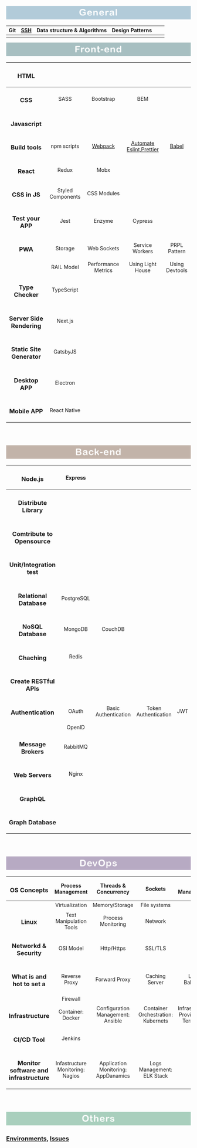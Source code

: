 ![frontend](./img/general.png)

| Git  | [**SSH**](https://github.com/norvca/environments#ssh) | Data structure & Algorithms | Design Patterns |      |      |
| :--: | :---------------------------------------------------: | :-------------------------: | :-------------: | :--: | :--: |
|      |                                                       |                             |                 |      |      |


![frontend](./img/frontend.png)

|         <h3>HTML</h3>          |                   |                                                              |                                                              |                                                            |
| :----------------------------: | :---------------: | :----------------------------------------------------------: | :----------------------------------------------------------: | :--------------------------------------------------------: |
|          <h3>CSS</h3>          |       SASS        |                          Bootstrap                           |                             BEM                              |                                                            |
|      <h3>Javascript</h3>       |                   |                                                              |                                                              |                                                            |
|      <h3>Build tools</h3>      |    npm scripts    | [Webpack](https://github.com/issues?q=is%3Aopen+is%3Aissue+author%3Anorvca+archived%3Afalse+label%3AWebpack) | [Automate Eslint,Prettier](https://github.com/norvca/dailyProgress/issues/31) | [Babel](https://github.com/norvca/dailyProgress/issues/75) |
|         <h3>React</h3>         |       Redux       |                             Mobx                             |                                                              |                                                            |
|       <h3>CSS in JS</h3>       | Styled Components |                         CSS Modules                          |                                                              |                                                            |
|     <h3>Test your APP</h3>     |       Jest        |                            Enzyme                            |                           Cypress                            |                                                            |
|          <h3>PWA</h3>          |      Storage      |                         Web Sockets                          |                       Service Workers                        |                        PRPL Pattern                        |
|                                |    RAIL Model     |                     Performance Metrics                      |                      Using Light House                       |                       Using Devtools                       |
|     <h3>Type Checker</h3>      |    TypeScript     |                                                              |                                                              |                                                            |
| <h3>Server Side Rendering</h3> |      Next.js      |                                                              |                                                              |                                                            |
| <h3>Static Site Generator</h3> |     GatsbyJS      |                                                              |                                                              |                                                            |
|      <h3>Desktop APP</h3>      |     Electron      |                                                              |                                                              |                                                            |
|      <h3>Mobile APP</h3>       |   React Native    |                                                              |                                                              |                                                            |

<br><br>


![baclend](./img/backend.png)

|         <h3>Node.js</h3>          |  Express   |                      |                      |      |
| :-------------------------------: | :--------: | :------------------: | :------------------: | ---- |
|    <h3>Distribute Library</h3>    |            |                      |                      |      |
| <h3>Comtribute to Opensource</h3> |            |                      |                      |      |
|  <h3>Unit/Integration test</h3>   |            |                      |                      |      |
|   <h3>Relational Database</h3>    | PostgreSQL |                      |                      |      |
|      <h3>NoSQL Database</h3>      |  MongoDB   |       CouchDB        |                      |      |
|         <h3>Chaching</h3>         |   Redis    |                      |                      |      |
|   <h3>Create RESTful APIs</h3>    |            |                      |                      |      |
|      <h3>Authentication</h3>      |   OAuth    | Basic Authentication | Token Authentication | JWT  |
|                                   |   OpenID   |                      |                      |      |
|     <h3>Message Brokers</h3>      |  RabbitMQ  |                      |                      |      |
|       <h3>Web Servers</h3>        |   Nginx    |                      |                      |      |
|         <h3>GraphQL</h3>          |            |                      |                      |      |
|      <h3>Graph Database</h3>      |            |                      |                      |      |


<br><br>


![devops](./img/devops.png)

|             <h3>OS Concepts</h3>             |        Process Management        |        Threads & Concurrency        |              Sockets               |             I/O Management             |
| :------------------------------------------: | :------------------------------: | :---------------------------------: | :--------------------------------: | :------------------------------------: |
|                                              |          Virtualization          |           Memory/Storage            |            File systems            |                                        |
|                <h3>Linux</h3>                |     Text Manipulation Tools      |         Process Monitoring          |              Network               |                                        |
|         <h3>Networkd & Security</h3>         |            OSI Model             |             Http/Https              |              SSL/TLS               |                                        |
|      <h3>What is and hot to set a</h3>       |          Reverse Proxy           |            Forward Proxy            |           Caching Server           |             Load Balancer              |
|                                              |             Firewall             |                                     |                                    |                                        |
|           <h3>Infrastructure</h3>            |        Container: Docker         |  Configuration Management: Ansible  | Container Orchestration: Kubernets | Infrastructure Provisioning: Terraform |
|             <h3>CI/CD Tool</h3>              |             Jenkins              |                                     |                                    |                                        |
| <h3>Monitor software and infrastructure</h3> | Infastructure Monitoring: Nagios | Application Monitoring: AppDanamics |     Logs Management: ELK Stack     |                                        |

<br><br>

![others](./img/others.png)

### [Environments](https://github.com/norvca/environments#environments), [Issues](https://github.com/norvca/issues#issues)
